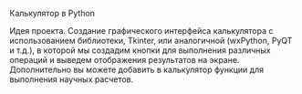 ﻿Калькулятор в Python

Идея проекта. Создание графического интерфейса калькулятора с использованием библиотеки, Tkinter, или аналогичной (wxPython, PyQT и т.д.), в которой мы создадим кнопки для выполнения различных операций и выведем отображения результатов на экране. Дополнительно вы можете добавить в калькулятор функции для выполнения научных расчетов.
